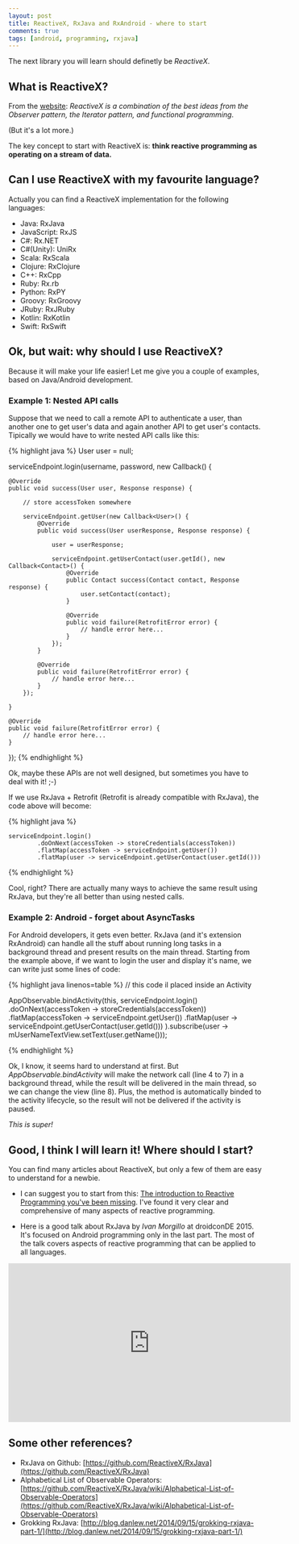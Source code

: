 ```yaml
---
layout: post
title: ReactiveX, RxJava and RxAndroid - where to start
comments: true
tags: [android, programming, rxjava]
---
```


The next library you will learn should definetly be <em>ReactiveX</em>.

## What is ReactiveX?
From the [website](http://reactivex.io/): <em>ReactiveX is a combination of the best ideas from
the Observer pattern, the Iterator pattern, and functional programming</em>.

(But it's a lot more.)

The key concept to start with ReactiveX is: **think reactive programming as operating on a stream of data.**

## Can I use ReactiveX with my favourite language?
Actually you can find a ReactiveX implementation for the following languages:

- Java: RxJava
- JavaScript: RxJS
- C#: Rx.NET
- C#(Unity): UniRx
- Scala: RxScala
- Clojure: RxClojure
- C++: RxCpp
- Ruby: Rx.rb
- Python: RxPY
- Groovy: RxGroovy
- JRuby: RxJRuby
- Kotlin: RxKotlin
- Swift: RxSwift

## Ok, but wait: why should I use ReactiveX?
Because it will make your life easier! Let me give you a couple of examples, based on Java/Android development.

### Example 1: Nested API calls

Suppose that we need to call a remote API to authenticate a user, than another one to get user's data and again another API to get user's contacts.
Tipically we would have to write nested API calls like this:

{% highlight java %}
User user = null;

serviceEndpoint.login(username, password, new Callback<AccessToken>() {

    @Override
    public void success(User user, Response response) {

    	// store accessToken somewhere

        serviceEndpoint.getUser(new Callback<User>() {
            @Override
            public void success(User userResponse, Response response) {

            	user = userResponse;

                serviceEndpoint.getUserContact(user.getId(), new Callback<Contact>() {
                    @Override
                    public Contact success(Contact contact, Response response) {
                    	user.setContact(contact);
                    }

                    @Override
                    public void failure(RetrofitError error) {
                    	// handle error here...
                    }
                });
            }

            @Override
            public void failure(RetrofitError error) {
                // handle error here...
            }
        });

    }

    @Override
    public void failure(RetrofitError error) {
        // handle error here...
    }
});
{% endhighlight %}

Ok, maybe these APIs are not well designed, but sometimes you have to deal with it! ;-)

If we use RxJava + Retrofit (Retrofit is already compatible with RxJava), the code above will become:

{% highlight java %}

 	serviceEndpoint.login()
            .doOnNext(accessToken -> storeCredentials(accessToken))
            .flatMap(accessToken -> serviceEndpoint.getUser())
            .flatMap(user -> serviceEndpoint.getUserContact(user.getId()))

{% endhighlight %}

Cool, right?
There are actually many ways to achieve the same result using RxJava, but they're all better than using nested calls.

### Example 2: Android - forget about AsyncTasks

For Android developers, it gets even better. RxJava (and it's extension RxAndroid) can handle all the stuff about running long tasks in a background thread and present results on the main thread. Starting from the example above, if we want to login the user and display it's name, we can write just some lines of code:

{% highlight java linenos=table %}
// this code il placed inside an Activity

AppObservable.bindActivity(this,
    serviceEndpoint.login()
                .doOnNext(accessToken -> storeCredentials(accessToken))
                .flatMap(accessToken -> serviceEndpoint.getUser())
                .flatMap(user -> serviceEndpoint.getUserContact(user.getId()))
    ).subscribe(user -> mUserNameTextView.setText(user.getName()));

{% endhighlight %}

Ok, I know, it seems hard to understand at first. But _AppObservable.bindActivity_ will make the network call (line 4 to 7) in a background thread, while the result will be delivered in the main thread, so we can change the view (line 8). Plus, the method is automatically binded to the activity lifecycle, so the result will not be delivered if the activity is paused.

_This is super!_


## Good, I think I will learn it! Where should I start?
You can find many articles about ReactiveX, but only a few of them are easy to understand for a newbie.

- I can suggest you to start from this: [The introduction to Reactive Programming you've been missing](https://gist.github.com/staltz/868e7e9bc2a7b8c1f754). I've found it very clear and comprehensive of many aspects of reactive programming.

- Here is a good talk about RxJava by *Ivan Morgillo* at droidconDE 2015. It's focused on Android programming only in the last part. The most of the talk covers aspects of reactive programming that can be applied to all languages.
<iframe width="560" height="315" src="https://www.youtube.com/embed/JCLZ55M2gVo" frameborder="0" allowfullscreen></iframe>

## Some other references?
- RxJava on Github: [https://github.com/ReactiveX/RxJava](https://github.com/ReactiveX/RxJava)
- Alphabetical List of Observable Operators: [https://github.com/ReactiveX/RxJava/wiki/Alphabetical-List-of-Observable-Operators](https://github.com/ReactiveX/RxJava/wiki/Alphabetical-List-of-Observable-Operators)
- Grokking RxJava: [http://blog.danlew.net/2014/09/15/grokking-rxjava-part-1/](http://blog.danlew.net/2014/09/15/grokking-rxjava-part-1/)
